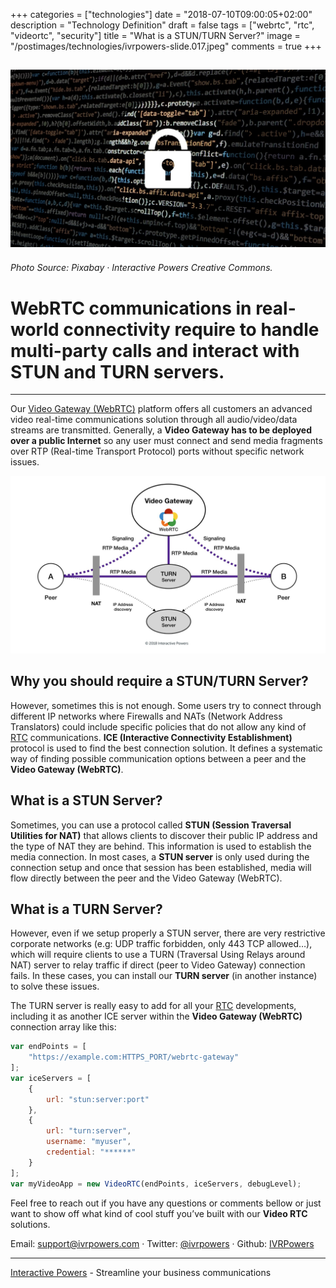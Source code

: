 +++
categories = ["technologies"]
date = "2018-07-10T09:00:05+02:00"
description = "Technology Definition"
draft = false
tags = ["webrtc", "rtc", "videortc", "security"]
title = "What is a STUN/TURN Server?"
image = "/postimages/technologies/ivrpowers-slide.017.jpeg"
comments = true
+++

![Security Network](/postimages/technologies/ivrpowers-slide.017.jpeg)
-----------
###### Photo Source: Pixabay · Interactive Powers Creative Commons.

#   WebRTC communications in real-world connectivity require to handle multi-party calls and interact with STUN and TURN servers.
---

Our [Video Gateway (WebRTC)](http://blog.ivrpowers.com/post/products/video-rtc-core-features/) platform offers all customers an advanced video real-time communications solution through all audio/video/data streams are transmitted. Generally, a **Video Gateway has to be deployed over a public Internet** so any user must connect and send media fragments over RTP (Real-time Transport Protocol) ports without specific network issues.

![STUN/TURN Server](/postimages/technologies/ivrpowers-turn-stun-screen.005.jpeg)

##	Why you should require a STUN/TURN Server?

However, sometimes this is not enough. Some users try to connect through different IP networks where Firewalls and NATs (Network Address Translators) could include specific policies that do not allow any kind of [RTC](http://blog.ivrpowers.com/post/technologies/what-is-rtc/) communications. **ICE (Interactive Connectivity Establishment)** protocol is used to find the best connection solution. It defines a systematic way of finding possible communication options between a peer and the **Video Gateway (WebRTC)**.

##	What is a STUN Server?

Sometimes, you can use a protocol called **STUN (Session Traversal Utilities for NAT)** that allows clients to discover their public IP address and the type of NAT they are behind. This information is used to establish the media connection. In most cases, a **STUN server** is only used during the connection setup and once that session has been established, media will flow directly between the peer and the Video Gateway (WebRTC).

##	What is a TURN Server?

However, even if we setup properly a STUN server, there are very restrictive corporate networks (e.g: UDP traffic forbidden, only 443 TCP allowed…), which will require clients to use a TURN (Traversal Using Relays around NAT) server to relay traffic if direct (peer to Video Gateway) connection fails. In these cases, you can install our **TURN server** (in another instance) to solve these issues.

The TURN server is really easy to add for all your [RTC](http://blog.ivrpowers.com/post/technologies/what-is-rtc/) developments, including it as another ICE server within the **Video Gateway (WebRTC)** connection array like this:

```javascript
var endPoints = [
    "https://example.com:HTTPS_PORT/webrtc-gateway"
];
var iceServers = [
    {
        url: "stun:server:port"
    },
    {
        url: "turn:server", 
        username: "myuser", 
        credential: "******"
    }
];
var myVideoApp = new VideoRTC(endPoints, iceServers, debugLevel);
```

Feel free to reach out if you have any questions or comments bellow or just want to show off what kind of cool stuff you’ve built with our **Video RTC** solutions.

Email: [support@ivrpowers.com](mailto:support@ivrpowers.com) · Twitter: [@ivrpowers](https://twitter.com/ivrpowers) · Github: [IVRPowers](https://github.com/ivrpowers)

---
[Interactive Powers](http://www.ivrpowers.com/) - Streamline your business communications
